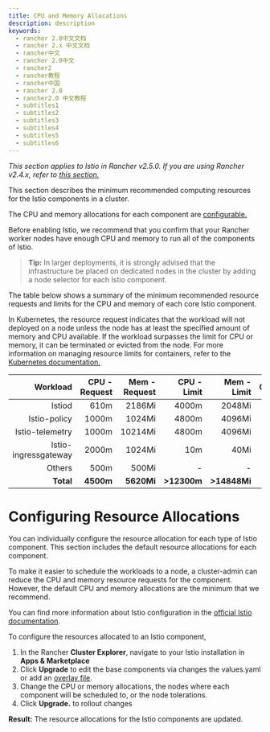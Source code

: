 ```yaml
---
title: CPU and Memory Allocations
description: description
keywords:
  - rancher 2.0中文文档
  - rancher 2.x 中文文档
  - rancher中文
  - rancher 2.0中文
  - rancher2
  - rancher教程
  - rancher中国
  - rancher 2.0
  - rancher2.0 中文教程
  - subtitles1
  - subtitles2
  - subtitles3
  - subtitles4
  - subtitles5
  - subtitles6
---
```


_This section applies to Istio in Rancher v2.5.0. If you are using Rancher v2.4.x, refer to [this section.](/rancher/v2.x/en/cluster-admin/tools/istio/)_

This section describes the minimum recommended computing resources for the Istio components in a cluster.

The CPU and memory allocations for each component are [configurable.](#configuring-resource-allocations)

Before enabling Istio, we recommend that you confirm that your Rancher worker nodes have enough CPU and memory to run all of the components of Istio.

> **Tip:** In larger deployments, it is strongly advised that the infrastructure be placed on dedicated nodes in the cluster by adding a node selector for each Istio component.

The table below shows a summary of the minimum recommended resource requests and limits for the CPU and memory of each core Istio component.

In Kubernetes, the resource request indicates that the workload will not deployed on a node unless the node has at least the specified amount of memory and CPU available. If the workload surpasses the limit for CPU or memory, it can be terminated or evicted from the node. For more information on managing resource limits for containers, refer to the [Kubernetes documentation.](https://kubernetes.io/docs/concepts/configuration/manage-compute-resources-container/)

|             Workload | CPU - Request | Mem - Request | CPU - Limit |  Mem - Limit | Configurable |
| -------------------: | ------------: | ------------: | ----------: | -----------: | -----------: |
|               Istiod |          610m |        2186Mi |       4000m |       2048Mi |            Y | Y |
|         Istio-policy |         1000m |        1024Mi |       4800m |       4096Mi |            Y |
|      Istio-telemetry |         1000m |       10214Mi |       4800m |       4096Mi |            Y |
| Istio-ingressgateway |         2000m |        1024Mi |         10m |         40Mi |            Y |
|               Others |          500m |         500Mi |           - |            - |            Y |
|            **Total** |     **4500m** |    **5620Mi** | **>12300m** | **>14848Mi** |        **-** |

# Configuring Resource Allocations

You can individually configure the resource allocation for each type of Istio component. This section includes the default resource allocations for each component.

To make it easier to schedule the workloads to a node, a cluster-admin can reduce the CPU and memory resource requests for the component. However, the default CPU and memory allocations are the minimum that we recommend.

You can find more information about Istio configuration in the [official Istio documentation](https://istio.io/).

To configure the resources allocated to an Istio component,

1. In the Rancher **Cluster Explorer**, navigate to your Istio installation in **Apps & Marketplace**
1. Click **Upgrade** to edit the base components via changes the values.yaml or add an [overlay file](/rancher/v2.x/en/istio/setup/enable-istio-in-cluster/#overlay-file).
1. Change the CPU or memory allocations, the nodes where each component will be scheduled to, or the node tolerations.
1. Click **Upgrade.** to rollout changes

**Result:** The resource allocations for the Istio components are updated.
